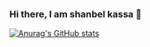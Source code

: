 ### Hi there, I am shanbel kassa 👋


<!-- **shanbel-kassa/shanbel-kassa** is a ✨ _special_ ✨ repository because its `README.md` (this file) appears on your GitHub profile.

Here are some ideas to get you started:

- 🔭 I’m currently working on perago inforamation system
- 🌱 I’m currently learning ReactJs
- 👯 I’m looking to collaborate on scacsac
- 🤔 I’m looking for help with dasd
- 💬 Ask me about asd
- 📫 How to reach me: shanbelkassa1887@gmail.com
- 😄 Pronouns:sfssfsd
- ⚡ Fun fact: a -->


[![Anurag's GitHub stats](https://github-readme-stats.vercel.app/api?username=shanbel-kassa)](https://github.com/anuraghazra/github-readme-stats)

